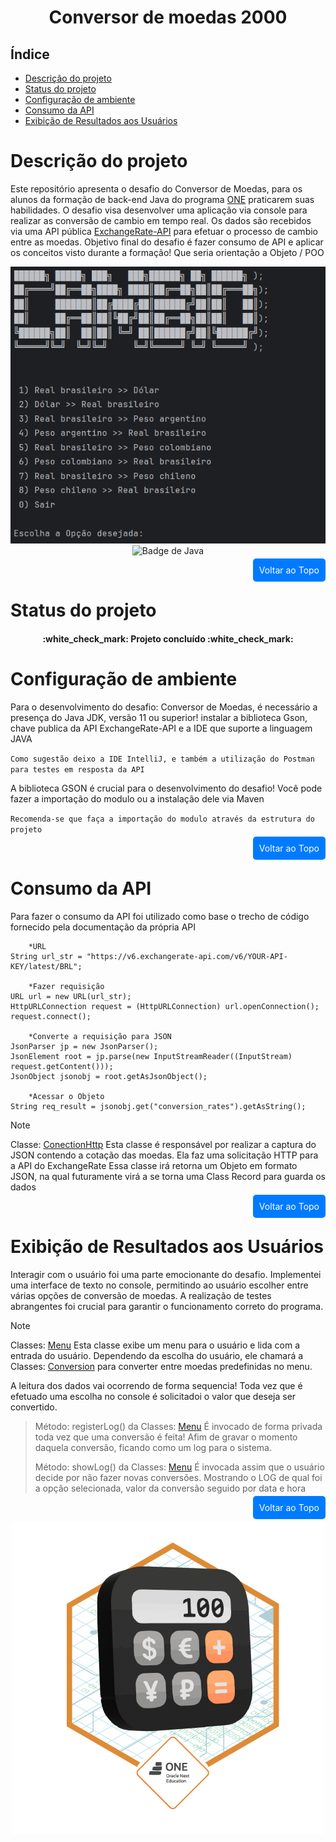 <h1 align="center"> Conversor de moedas 2000 </h1>

<a id="topo"></a>

## Índice 

- [Descrição do projeto](#descrição-do-projeto)
- [Status do projeto](#status-do-projeto)
- [Configuração de ambiente](#configuração-de-ambiente)
- [Consumo da API](#consumo-da-api)
- [Exibição de Resultados aos Usuários](#exibição-de-resultados-aos-usuários)


# Descrição do projeto

Este repositório apresenta o desafio do Conversor de Moedas, para os alunos da formação de back-end Java do programa [ONE](https://www.oracle.com/br/education/oracle-next-education/) praticarem suas habilidades. O desafio visa desenvolver uma aplicação via console para realizar as conversão de cambio em tempo real. Os dados são recebidos via uma API pública [ExchangeRate-API](https://www.exchangerate-api.com/) para efetuar o processo de cambio entre as moedas.
Objetivo final do desafio é fazer consumo de API e aplicar os conceitos visto durante a formação! Que seria orientação a Objeto / POO


<p align="center">
<img src="assets/project-capa.png">
<br>
<img src="https://img.shields.io/badge/java-%23ED8B00.svg?style=for-the-badge&logo=openjdk&logoColor=white" alt="Badge de Java"/>
</p>

<p align="right">
  <a href="#topo" style="text-decoration: none; background-color: #007bff; color: white; padding: 10px 10px; border-radius: 5px;">Voltar ao Topo</a>
</p>

# Status do projeto 

<h4 align="center"> 
    :white_check_mark:  <strong>Projeto concluído</strong>  :white_check_mark:
</h4>

# Configuração de ambiente

Para o desenvolvimento do desafio: Conversor de Moedas, é necessário a presença do Java JDK, versão 11 ou superior! instalar a biblioteca Gson, chave publica da API ExchangeRate-API e a IDE que suporte a linguagem JAVA

`Como sugestão deixo a IDE IntelliJ, e também a utilização do Postman para testes em resposta da API `

A biblioteca GSON é crucial para o desenvolvimento do desafio! Você pode fazer a importação do modulo ou a instalação dele via Maven

`Recomenda-se que faça a importação do modulo através da estrutura do projeto`


<p align="right">
  <a href="#topo" style="text-decoration: none; background-color: #007bff; color: white; padding: 10px 10px; border-radius: 5px;">Voltar ao Topo</a>
</p>

# Consumo da API

Para fazer o consumo da API foi utilizado como base o trecho de código fornecido pela documentação da própria API
```
    *URL
String url_str = "https://v6.exchangerate-api.com/v6/YOUR-API-KEY/latest/BRL";

    *Fazer requisição
URL url = new URL(url_str);
HttpURLConnection request = (HttpURLConnection) url.openConnection();
request.connect();

    *Converte a requisição para JSON
JsonParser jp = new JsonParser();
JsonElement root = jp.parse(new InputStreamReader((InputStream) request.getContent()));
JsonObject jsonobj = root.getAsJsonObject();

    *Acessar o Objeto
String req_result = jsonobj.get("conversion_rates").getAsString();
```

> [!NOTE]
> Classe: [ConectionHttp](src/br/com/alura/conversodemoedas/connection/ConectionHttp.java)
>     Esta classe é responsável por realizar a captura do JSON contendo a cotação das moedas. Ela faz uma solicitação HTTP para a API do ExchangeRate
>Essa classe irá retorna um Objeto em formato JSON, na qual futuramente virá a se torna uma Class Record para guarda os dados
<p align="right">
  <a href="#topo" style="text-decoration: none; background-color: #007bff; color: white; padding: 10px 10px; border-radius: 5px;">Voltar ao Topo</a>
</p>


# Exibição de Resultados aos Usuários 

Interagir com o usuário foi uma parte emocionante do desafio. Implementei uma interface de texto no console, permitindo ao usuário escolher entre várias opções de conversão de moedas. A realização de testes abrangentes foi crucial para garantir o funcionamento correto do programa.

> [!NOTE]
> Classes: [Menu](src/br/com/alura/conversodemoedas/model/Menu.java)
>   Esta classe exibe um menu para o usuário e lida com a entrada do usuário. Dependendo da escolha do usuário, ele chamará a  Classes: [Conversion](src/br/com/alura/conversodemoedas/model/Conversion.java) para converter entre moedas predefinidas no menu.

A leitura dos dados vai ocorrendo de forma sequencia! Toda vez que é efetuado uma escolha no console é solicitadoi o valor que deseja ser convertido.

> Método:  registerLog() da Classes: [Menu](src/br/com/alura/conversodemoedas/model/Menu.java)  É invocado de forma privada toda vez que uma conversão é feita! Afim de gravar o momento daquela conversão, ficando como um log para o sistema.
> 
> Método:  showLog() da Classes: [Menu](src/br/com/alura/conversodemoedas/model/Menu.java) É invocada assim que o usuário decide por não fazer novas conversões. Mostrando o LOG de qual foi a opção selecionada, valor da conversão seguido por data e hora



<p align="right">
  <a href="#topo" style="text-decoration: none; background-color: #007bff; color: white; padding: 10px 10px; border-radius: 5px;">Voltar ao Topo</a>
</p>

<p align="center">
<img src="assets/Badge-Conversor.png">
</p>